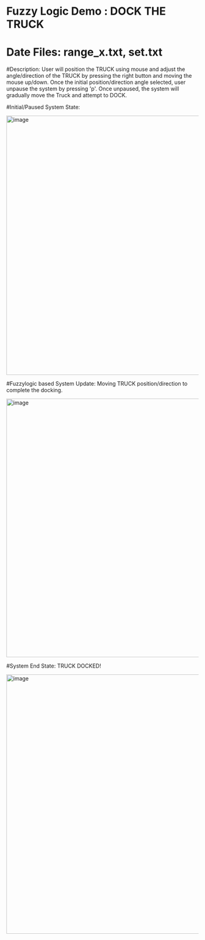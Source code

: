 # Fuzzy Logic Demo : DOCK THE TRUCK

# Date Files: range_x.txt, set.txt

#Description: User will position the TRUCK using mouse and adjust the angle/direction of the TRUCK by pressing the right button and moving the mouse up/down. Once the initial position/direction angle selected, user unpause the system by pressing 'p'. Once unpaused, the system will gradually move the Truck and attempt to DOCK.   

#Initial/Paused System State:

<img width="678" alt="image" src="https://user-images.githubusercontent.com/89759466/200150279-c2faa894-7e10-42de-8e82-0df3c4696f49.png">



#Fuzzylogic based System Update: Moving TRUCK position/direction to complete the docking.

<img width="676" alt="image" src="https://user-images.githubusercontent.com/89759466/200150380-f3069651-ed36-4674-8870-136d75de2b53.png">



#System End State: TRUCK DOCKED!

<img width="678" alt="image" src="https://user-images.githubusercontent.com/89759466/200150324-e03c09d6-187c-47bf-8405-a71c60d9c58f.png">
